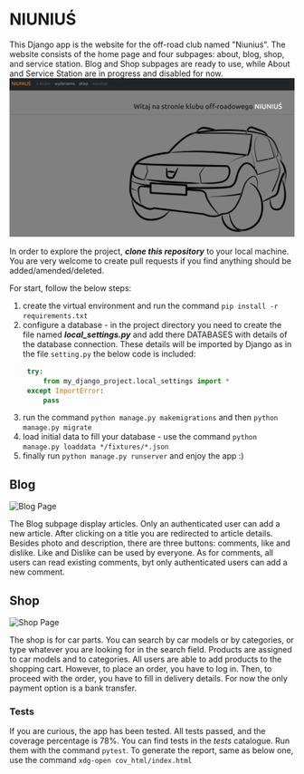 # NIUNIUŚ
This Django app is the website for the off-road club named "Niuniuś". 
The website consists of the home page and four subpages: about, blog, shop, and service station.
Blog and Shop subpages are ready to use, while About and Service Station are in progress and disabled for now.
![Home Page](niunius/static/niunius/readme/home.png)

In order to explore the project, ***clone this repository*** to your local machine.
You are very welcome to create pull requests if you find anything should be added/amended/deleted.

For start, follow the below steps:
1. create the virtual environment and run the command `pip install -r requirements.txt`
2. configure a database - in the project directory you need to create the file named ***local_settings.py*** and add there DATABASES with details of the database connection.
   These details will be imported by Django as in the file `setting.py` the below code is included:
   ```python
    try:
        from my_django_project.local_settings import *
    except ImportError:
        pass
    ```
3. run the command `python manage.py makemigrations` and then `python manage.py migrate`
4. load initial data to fill your database - use the command `python manage.py loaddata */fixtures/*.json`
5. finally run `python manage.py runserver` and enjoy the app :)

## Blog 

![Blog Page](niunius/static/niunius/readme/blog.png)

The Blog subpage display articles. Only an authenticated user can add a new article. 
After clicking on a title you are redirected to article details. Besides photo and description, there are three buttons:
comments, like and dislike. Like and Dislike can be used by everyone. As for comments, all users can read existing comments, byt only authenticated users can add a new comment.

## Shop

![Shop Page](niunius/static/niunius/readme/shop.png)

The shop is for car parts. You can search by car models or by categories, or type whatever you are looking for in the search field.
Products are assigned to car models and to categories.
All users are able to add products to the shopping cart. However, to place an order, you have to log in. 
Then, to proceed with the order, you have to fill in delivery details. 
For now the only payment option is a bank transfer. 

### Tests

If you are curious, the app has been tested. All tests passed, and the coverage percentage is 78%.
You can find tests in the *tests* catalogue. Run them with the command `pytest`. To generate the report, same as below one, use the command `xdg-open cov_html/index.html`

